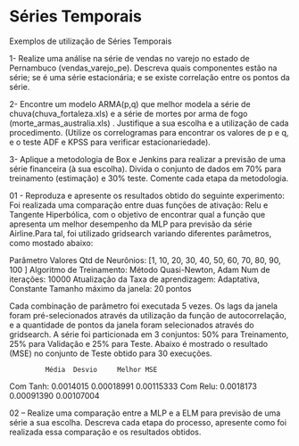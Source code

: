 # Séries Temporais
Exemplos de utilização de Séries Temporais

1- Realize uma análise na série de vendas no varejo no estado de Pernambuco (vendas_varejo_pe). Descreva quais componentes estão na
série; se é uma série estacionária; e se existe correlação entre os pontos da série.

2- Encontre um modelo ARMA(p,q) que melhor modela a série de chuva(chuva_fortaleza.xls) e a série de mortes por arma de fogo (morte_armas_australia.xls) . Justifique a sua escolha e a utilização de cada procedimento. (Utilize os correlogramas para encontrar os valores de p e q, e o teste ADF e KPSS para verificar estacionariedade).

3- Aplique a metodologia de Box e Jenkins para realizar a previsão de uma série financeira (à sua escolha). Divida o conjunto de dados em 70% para treinamento (estimação) e 30% teste. Comente cada etapa da metodologia. 

01 - Reproduza e apresente os resultados obtido do seguinte experimento: 
Foi realizada uma comparação entre duas funções de ativação: Relu e Tangente Hiperbólica, com o objetivo de encontrar qual a função que
apresenta um melhor desempenho da MLP para previsão da série Airline.Para tal, foi utilizado gridsearch variando diferentes parâmetros, como mostado abaixo:

Parâmetro Valores
Qtd de Neurônios: [1, 10, 20, 30, 40, 50, 60, 70, 80, 90, 100 ]
Algoritmo de Treinamento: Método Quasi-Newton, Adam
Num de iterações: 10000
Atualização da Taxa de aprendizagem: Adaptativa, Constante
Tamanho máximo da janela: 20 pontos

Cada combinação de parâmetro foi executada 5 vezes. Os lags da janela foram pré-selecionados através da utilização da função de autocorrelação, e a quantidade de pontos da janela foram selecionados através do
gridsearch. A série foi particionada em 3 conjuntos: 50% para Treinamento, 25% para Validação e 25% para Teste.
Abaixo é mostrado o resultado (MSE) no conjunto de Teste obtido para 30 execuções.

             Média  Desvio     Melhor MSE
Com Tanh: 0.0014015 0.00018991 0.00115333
Com Relu: 0.0018173 0.00091390 0.00107004

02 – Realize uma comparação entre a MLP e a ELM para previsão de uma série a sua escolha. Descreva cada etapa do processo, apresente como foi realizada essa comparação e os resultados obtidos.
